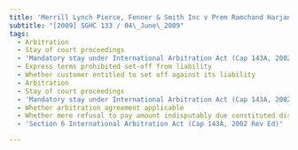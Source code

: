 ```yaml
---
title: 'Merrill Lynch Pierce, Fenner & Smith Inc v Prem Ramchand Harjani and Another'
subtitle: "[2009] SGHC 133 / 04\_June\_2009"
tags:
  - Arbitration
  - Stay of court proceedings
  - 'Mandatory stay under International Arbitration Act (Cap 143A, 2002 Rev Ed)'
  - Express terms prohibited set-off from liability
  - Whether customer entitled to set off against its liability
  - Arbitration
  - Stay of court proceedings
  - 'Mandatory stay under International Arbitration Act (Cap 143A, 2002 Rev Ed)'
  - Whether arbitration agreement applicable
  - Whether mere refusal to pay amount indisputably due constituted dispute
  - 'Section 6 International Arbitration Act (Cap 143A, 2002 Rev Ed)'

---
```



